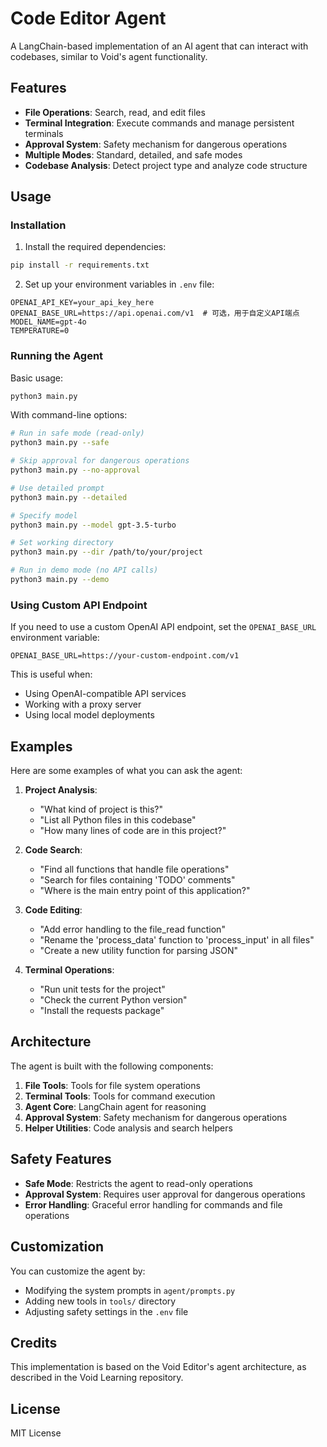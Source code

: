 # Code Editor Agent

A LangChain-based implementation of an AI agent that can interact with codebases, similar to Void's agent functionality.

## Features

- **File Operations**: Search, read, and edit files
- **Terminal Integration**: Execute commands and manage persistent terminals
- **Approval System**: Safety mechanism for dangerous operations
- **Multiple Modes**: Standard, detailed, and safe modes
- **Codebase Analysis**: Detect project type and analyze code structure

## Usage

### Installation

1. Install the required dependencies:

```bash
pip install -r requirements.txt
```

2. Set up your environment variables in `.env` file:

```
OPENAI_API_KEY=your_api_key_here
OPENAI_BASE_URL=https://api.openai.com/v1  # 可选，用于自定义API端点
MODEL_NAME=gpt-4o
TEMPERATURE=0
```

### Running the Agent

Basic usage:

```bash
python3 main.py
```

With command-line options:

```bash
# Run in safe mode (read-only)
python3 main.py --safe

# Skip approval for dangerous operations
python3 main.py --no-approval

# Use detailed prompt
python3 main.py --detailed

# Specify model
python3 main.py --model gpt-3.5-turbo

# Set working directory
python3 main.py --dir /path/to/your/project

# Run in demo mode (no API calls)
python3 main.py --demo
```

### Using Custom API Endpoint

If you need to use a custom OpenAI API endpoint, set the `OPENAI_BASE_URL` environment variable:

```
OPENAI_BASE_URL=https://your-custom-endpoint.com/v1
```

This is useful when:
- Using OpenAI-compatible API services
- Working with a proxy server
- Using local model deployments

## Examples

Here are some examples of what you can ask the agent:

1. **Project Analysis**:
   - "What kind of project is this?"
   - "List all Python files in this codebase"
   - "How many lines of code are in this project?"

2. **Code Search**:
   - "Find all functions that handle file operations"
   - "Search for files containing 'TODO' comments"
   - "Where is the main entry point of this application?"

3. **Code Editing**:
   - "Add error handling to the file_read function"
   - "Rename the 'process_data' function to 'process_input' in all files"
   - "Create a new utility function for parsing JSON"

4. **Terminal Operations**:
   - "Run unit tests for the project"
   - "Check the current Python version"
   - "Install the requests package"

## Architecture

The agent is built with the following components:

1. **File Tools**: Tools for file system operations
2. **Terminal Tools**: Tools for command execution
3. **Agent Core**: LangChain agent for reasoning
4. **Approval System**: Safety mechanism for dangerous operations
5. **Helper Utilities**: Code analysis and search helpers

## Safety Features

- **Safe Mode**: Restricts the agent to read-only operations
- **Approval System**: Requires user approval for dangerous operations
- **Error Handling**: Graceful error handling for commands and file operations

## Customization

You can customize the agent by:

- Modifying the system prompts in `agent/prompts.py`
- Adding new tools in `tools/` directory
- Adjusting safety settings in the `.env` file

## Credits

This implementation is based on the Void Editor's agent architecture, as described in the Void Learning repository.

## License

MIT License 